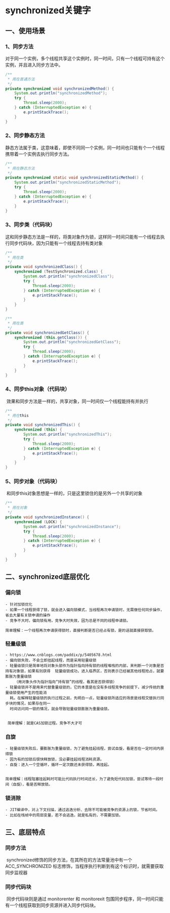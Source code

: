 # synchronized关键字



## 一、使用场景

### 1、同步方法

​	对于同一个实例，多个线程共享这个实例时，同一时间，只有一个线程可持有这个实例，并且进入同步方法中。

```java
/**
 * 用在普通方法
 */
private synchronized void synchronizedMethod() {
    System.out.println("synchronizedMethod");
    try {
        Thread.sleep(2000);
    } catch (InterruptedException e) {
        e.printStackTrace();
    }
}
```



### 2、同步静态方法

​	静态方法属于类，这意味着，即使不同同一个实例，同一时间也只能有个一个线程携带着一个实例去执行同步方法。

```java
/**
 * 用在静态方法
 */
private synchronized static void synchronizedStaticMethod() {
    System.out.println("synchronizedStaticMethod");
    try {
        Thread.sleep(2000);
    } catch (InterruptedException e) {
        e.printStackTrace();
    }
}
```



### 3、同步类（代码块）

​	这和同步静态方法是一样的，将类对象作为锁，这样同一时间只能有一个线程去执行同步代码块，因为只能有一个线程去持有类对象

```java
/**
 * 用在类
 */
private void synchronizedClass() {
    synchronized (TestSynchronized.class) {
        System.out.println("synchronizedClass");
        try {
            Thread.sleep(2000);
        } catch (InterruptedException e) {
            e.printStackTrace();
        }
    }
}

/**
 * 用在类
 */
private void synchronizedGetClass() {
    synchronized (this.getClass()) {
        System.out.println("synchronizedGetClass");
        try {
            Thread.sleep(2000);
        } catch (InterruptedException e) {
            e.printStackTrace();
        }
    }
}
```



### 4、同步this对象（代码块）

​	效果和同步方法是一样的，共享对象，同一时间仅一个线程能持有并执行

```java
/**
 * 用在this
 */
private void synchronizedThis() {
    synchronized (this) {
        System.out.println("synchronizedThis");
        try {
            Thread.sleep(2000);
        } catch (InterruptedException e) {
            e.printStackTrace();
        }
    }
}
```



### 5、同步对象（代码块）

​	和同步this对象思想是一样的，只是这里锁住的是另外一个共享的对象

```java
/**
 * 用在对象
 */
private void synchronizedInstance() {
    synchronized (LOCK) {
        System.out.println("synchronizedInstance");
        try {
            Thread.sleep(2000);
        } catch (InterruptedException e) {
            e.printStackTrace();
        }
    }
}
```





## 二、synchronized底层优化

### 偏向锁

```
- 针对加锁优化
- 如果一个线程获得了锁，就会进入偏向锁模式，当线程再次申请锁时，无需做任何同步操作，省去大量有关锁申请的操作
- 竞争不大时，偏向锁有用，竞争大时失效，因为总是不同的线程申请锁。

简单理解：一个线程再次申请获得锁时，直接判断是否已经占有锁，是的话就直接获取锁。
```

### 轻量级锁

```
- https://www.cnblogs.com/paddix/p/5405678.html
- 偏向锁失败，不会立即挂起线程，而是采用轻量级锁
- 轻量级锁只是简单地将对象头部作为指针指向持有锁的线程堆栈的内部，来判断一个对象是否持有对象锁，如果有则获得	 轻量级锁成功，进入临界区，否则表示已经被其他线程抢占，就要膨胀为重量级锁
	（用对象头作为指针指向“持有锁”的线程，看其是否获得锁）
- 轻量级锁并不是用来代替重量级锁的，它的本意是在没有多线程竞争的前提下，减少传统的重量级锁使用产生的性能消	
  耗。在解释轻量级锁的执行过程之前，先明白一点，轻量级锁所适应的场景是线程交替执行同步块的情况，如果存在同一 
  时间访问同一锁的情况，就会导致轻量级锁膨胀为重量级锁。
  
 
 简单理解：就是CAS加锁过程。竞争不大才可
```

### 自旋

```
- 轻量级锁失败后，要膨胀为重量级锁，为了避免挂起线程，尝试自旋，看是否在一定时间内获得锁
- 因为有的加锁后很快释放锁，没必要挂起线程消耗资源。
- 自旋：进入一个空循环，循环一定次数还未获得锁，再挂起。


简单理解：线程阻塞挂起耗时可能比代码执行时间还长，为了避免短代码加锁，尝试等待一段时间（自旋），看是否释放锁。
```

### 锁消除

```
- JIT编译中，对上下文扫描，通过逃逸分析、去除不可能被竞争的资源上的锁，节省时间。
- 比如在栈帧中的局部变量，若不会逃逸，就是私有的，不需要加锁。
```



## 三、底层特点

### 同步方法

​	synchronized修饰的同步方法，在其所在的方法常量池中有一个 ACC_SYNCHRONIZED 标志修饰，当程序执行判断到有这个标识时，就需要获取同步监视器

### 同步代码块	

​	同步代码块则是通过 monitorenter 和 monitorexit 包围同步程序，同一时间只能有一个线程获取到同步资源并进入同步代码块。